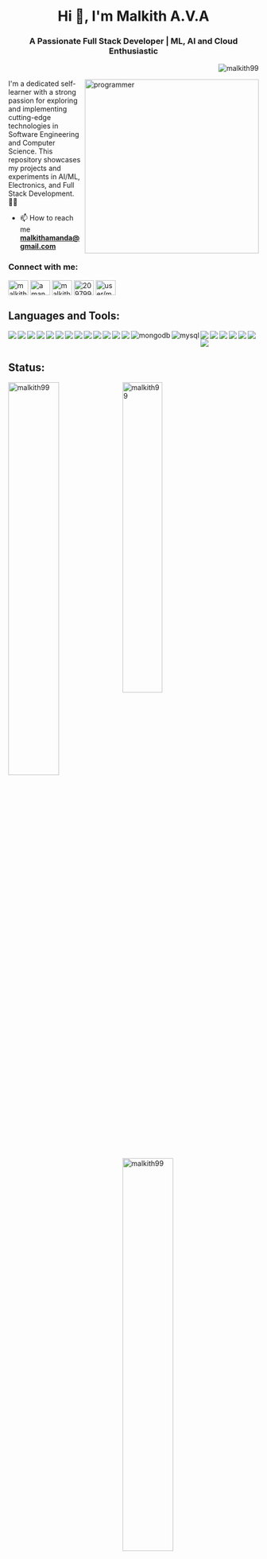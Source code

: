 <h1 align="center">Hi 👋, I'm Malkith A.V.A</h1>
<h3 align="center">A Passionate Full Stack Developer | ML, AI and Cloud Enthusiastic</h3>



<p align="right"> <img src="https://komarev.com/ghpvc/?username=malkith99&label=Profile%20views&color=0e75b6&style=flat" alt="malkith99" /> </p>
<img align="right" src="https://media.tenor.com/NOYF3f82b_gAAAAC/programmer.gif" alt="programmer" width="350" />

 I'm a dedicated self-learner with a strong passion for exploring and implementing cutting-edge technologies in Software Engineering and Computer Science. This repository showcases my projects and experiments in AI/ML, Electronics, and Full Stack Development. 👨‍🎓

- 📫 How to reach me **malkithamanda@gmail.com**

<h3 align="left">Connect with me:</h3>
<p align="left">
<a href="https://linkedin.com/in/malkith-a-v-a-9847691a7" target="blank"><img align="center" src="https://raw.githubusercontent.com/rahuldkjain/github-profile-readme-generator/master/src/images/icons/Social/linked-in-alt.svg" alt="malkith-a-v-a-9847691a7" height="30" width="40" /></a>
<a href="https://fb.com/amandamalkith.ahangamavithanage" target="blank"><img align="center" src="https://raw.githubusercontent.com/rahuldkjain/github-profile-readme-generator/master/src/images/icons/Social/facebook.svg" alt="amandamalkith.ahangamavithanage" height="30" width="40" /></a>
<a href="https://www.hackerrank.com/malkithamanda?hr_r=1" target="blank"><img align="center" src="https://raw.githubusercontent.com/rahuldkjain/github-profile-readme-generator/master/src/images/icons/Social/hackerrank.svg" alt="malkithamanda?hr_r=1" height="30" width="40" /></a>
<a href="https://stackoverflow.com/users/20979926/malkith-a-v-a" target="blank"><img align="center" src="https://raw.githubusercontent.com/rahuldkjain/github-profile-readme-generator/master/src/images/icons/Social/stack-overflow.svg" alt="20979926/malkith-a-v-a" height="30" width="40" /></a>
<a href="https://auth.geeksforgeeks.org/user/user/malkithamanda" target="blank"><img align="center" src="https://raw.githubusercontent.com/rahuldkjain/github-profile-readme-generator/master/src/images/icons/Social/geeks-for-geeks.svg" alt="user/malkithamanda" height="30" width="40" /></a>
</p>

## Languages and Tools:
<p align="left">
  <img align="left" src="https://img.shields.io/badge/java-%23ED8B00.svg?style=for-the-badge&logo=openjdk&logoColor=white"/>
  <img align="left" src="(https://img.shields.io/badge/c-%2300599C.svg?style=for-the-badge&logo=c&logoColor=white"/>
  <img align="left" src="https://img.shields.io/badge/c++-%2300599C.svg?style=for-the-badge&logo=c%2B%2B&logoColor=white"/>
  <img align="left" src="https://img.shields.io/badge/css3-%231572B6.svg?style=for-the-badge&logo=css3&logoColor=white"/>
  <img align="left" src="https://img.shields.io/badge/html5-%23E34F26.svg?style=for-the-badge&logo=html5&logoColor=white"/>
  <img align="left" src="https://img.shields.io/badge/javascript-%23323330.svg?style=for-the-badge&logo=javascript&logoColor=%23F7DF1E"/>
  <img  align ="left" src="https://img.shields.io/badge/.NET-5C2D91?style=for-the-badge&logo=.net&logoColor=white"/>
  <img  align ="left" src="https://img.shields.io/badge/express.js-%23404d59.svg?style=for-the-badge&logo=express&logoColor=%2361DAFB"/>
  <img align="left" src="https://img.shields.io/badge/NPM-%23CB3837.svg?style=for-the-badge&logo=npm&logoColor=white"/>
  <img align="left" src="https://img.shields.io/badge/node.js-6DA55F?style=for-the-badge&logo=node.js&logoColor=white"/>
  <img align="left" src="https://img.shields.io/badge/NODEMON-%23323330.svg?style=for-the-badge&logo=nodemon&logoColor=%BBDEAD"/>
  <img align="left" src="https://img.shields.io/badge/react-%2320232a.svg?style=for-the-badge&logo=react&logoColor=%2361DAFB"/>
  <img align="left" src="https://img.shields.io/badge/React_Router-CA4245?style=for-the-badge&logo=react-router&logoColor=white"/>
  <img align="left" src="https://img.shields.io/badge/MongoDB-%234ea94b.svg?style=for-the-badge&logo=mongodb&logoColor=white" alt="mongodb" />
  <img  align="left" src="https://img.shields.io/badge/mysql-%2300f.svg?style=for-the-badge&logo=mysql&logoColor=white" alt="mysql"/> 
  <img align="left" src="https://img.shields.io/badge/AWS-%23FF9900.svg?style=for-the-badge&logo=amazon-aws&logoColor=white"/>
  <img align="left" src="https://img.shields.io/badge/firebase-%23039BE5.svg?style=for-the-badge&logo=firebase"/>
  <img align="left" src="https://img.shields.io/badge/Ubuntu-E95420?style=for-the-badge&logo=ubuntu&logoColor=white"/>
  <img align="left" src="https://img.shields.io/badge/Postman-FF6C37?style=for-the-badge&logo=postman&logoColor=white"/> 
  <img align="left" src="https://img.shields.io/badge/IntelliJIDEA-000000.svg?style=for-the-badge&logo=intellij-idea&logoColor=white"/>
  <img  src="https://img.shields.io/badge/Visual%20Studio%20Code-0078d7.svg?style=for-the-badge&logo=visual-studio-code&logoColor=white"/>
  <img  src="https://img.shields.io/badge/figma-%23F24E1E.svg?style=for-the-badge&logo=figma&logoColor=white"/>
  
</p>


## Status:
<p><img align="left" width ="45%" src="https://github-readme-stats.vercel.app/api?username=malkith99&show_icons=true&locale=en" alt="malkith99" /></p>
<p><img align="left"  width ="40%" src="https://github-readme-stats.vercel.app/api/top-langs/?username=Malkith99&layout=donut" alt="malkith99" /></p>
<p><img width ="45%" src="https://github-readme-streak-stats.herokuapp.com/?user=Malkith99&" alt="malkith99" /></p>

